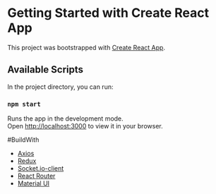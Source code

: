 # Getting Started with Create React App

This project was bootstrapped with [Create React App](https://github.com/facebook/create-react-app).

## Available Scripts

In the project directory, you can run:

### `npm start`

Runs the app in the development mode.\
Open [http://localhost:3000](http://localhost:3000) to view it in your browser.

#BuildWith
- [Axios](https://axios-http.com/)
- [Redux](https://redux.js.org/)
- [Socket.io-client](https://socket.io/docs/v4/client-api/)
- [React Router](https://reactrouter.com/en/main)
- [Material UI](https://mui.com/)

